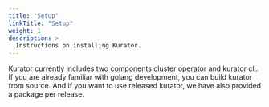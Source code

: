 ```yaml
---
title: "Setup"
linkTitle: "Setup"
weight: 1
description: >
  Instructions on installing Kurator.
---
```


Kurator currently includes two components cluster operator and kurator cli. If you are already familiar with golang development, you can build kurator from source. And if you want to use released kurator, we have also provided a package per release.
